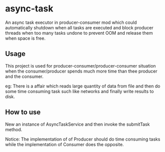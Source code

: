 # async-task
An async task executor in producer-consumer mod which could automatically shutdown when all tasks are executed and block producer threads when too many tasks undone to prevent OOM and release them when space is free.

## Usage
This project is used for producer-consumer/producer-consumer situation when the consumer/producer spends much more time than thee producer and the consumer.

eg: There is a affair which reads large quantity of data from file and then do some time consuming task such like networks and finally write results to disk.

## How to use

New an instance of AsyncTaskService and then invoke the submitTask method.

Notice: The implementation of of Producer should do time consuming tasks while the implementation of Consumer does the opposite.

